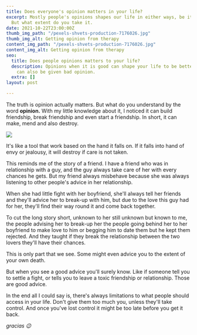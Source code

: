 ```yaml
---
title: Does everyone's opinion matters in your life?
excerpt: Mostly people's opinions shapes our life in either ways, be it good or bad.
  But what extent do you take it.
date: 2021-10-22T23:00:00Z
thumb_img_path: "/pexels-shvets-production-7176026.jpg"
thumb_img_alt: Getting opinion from therapy
content_img_path: "/pexels-shvets-production-7176026.jpg"
content_img_alt: Getting opinion from therapy
seo:
  title: Does people opinions matters to your life?
  description: Opinions when it is good can shape your life to be better. But you
    can also be given bad opinion.
  extra: []
layout: post

---
```

The truth is opinion actually matters. But what do you understand by the word **opinion.** With my little knowledge about it, I noticed it can build friendship, break friendship and even start a friendship. In short, it can make, mend and also destroy.

![](/img-20211023-wa0000.jpg)

It's like a tool that work based on the hand it falls on. If it falls into hand of envy or jealousy, it will destroy if care is not taken.

This reminds me of the story of a friend. I have a friend who was in relationship with a guy, and the guy always take care of her with every chances he gets. But my friend always misbehave because she was always listening to other people's advice in her relationship.

When she had little fight with her boyfriend, she'll always tell her friends and they'll advice her to break-up with him, but due to the love this guy had for her, they'll find their way round it and come back together.

To cut the long story short, unknown to her still unknown but known to me, the people advising her to break-up her the people going behind her to her boyfriend to make love to him or begging him to date them but he kept them rejected. And they taught if they break the relationship between the two lovers they'll have their chances.

This is only part that we see. Some might even advice you to the extent of your own death.

But when you see a good advice you'll surely know. Like if someone tell you to settle a fight, or tells you to leave a toxic friendship or relationship. Those are good advice.

In the end all I could say is, there's always limitations to what people should access in your life. Don't give them too much you, unless they'll take control. And once you've lost control it might be too late before you get it back.

_gracias 😉_